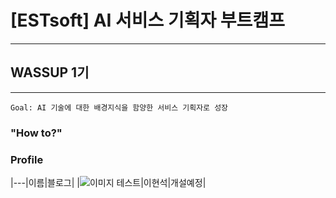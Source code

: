 # [ESTsoft] AI 서비스 기획자 부트캠프
---
## WASSUP 1기
---

```
Goal: AI 기술에 대한 배경지식을 함양한 서비스 기획자로 성장
```

### "How to?"


### Profile
|---|이름|블로그|
|![이미지 테스트](https://github.com/simon1214/EST_AI_PM/assets/59524126/a57abb1e-9071-4b61-a955-6d6e6c0a9f97)|이현석|개설예정|

